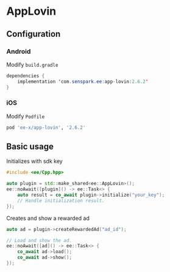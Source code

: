 # AppLovin
## Configuration
### Android
Modify `build.gradle`
```java
dependencies {
    implementation 'com.senspark.ee:app-lovin:2.6.2'
}
```

### iOS
Modify `Podfile`
```ruby
pod 'ee-x/app-lovin', '2.6.2'
```

## Basic usage
Initializes with sdk key
```cpp
#include <ee/Cpp.hpp>

auto plugin = std::make_shared<ee::AppLovin>();
ee::noAwait([plugin]() -> ee::Task<> {
    auto result = co_await plugin->initialize("your_key");
    // Handle initialization result.
});
```

Creates and show a rewarded ad
```cpp
auto ad = plugin->createRewardedAd("ad_id");

// Load and show the ad.
ee::noAwait([ad]() -> ee::Task<> {
    co_await ad->load();
    co_await ad->show();
});
```